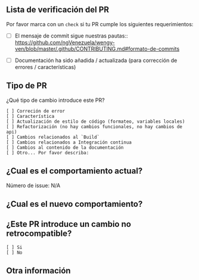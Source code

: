 ## Lista de verificación del PR
Por favor marca con un `check` si tu PR cumple los siguientes requerimientos:

- [ ] El mensaje de commit sigue nuestras pautas:: https://github.com/ngVenezuela/wengy-ven/blob/master/.github/CONTRIBUTING.md#formato-de-commits
<!--Tests for the changes have been added (for bug fixes / features)-->
- [ ] Documentación ha sido añadida / actualizada (para corrección de errores / características)


## Tipo de PR
¿Qué tipo de cambio introduce este PR?

<!-- Por favor chequea las que aplica a este PR usando "x". -->
```
[ ] Correción de error
[ ] Característica
[ ] Actualización de estilo de código (formateo, variables locales)
[ ] Refactorización (no hay cambios funcionales, no hay cambios de api)
[ ] Cambios relacionados al `Build`
[ ] Cambios relacionados a Integración continua
[ ] Cambios al contenido de la documentación
[ ] Otro... Por favor describa:
```

## ¿Cual es el comportamiento actual?
<!-- Por favor describe el comportamiento actual que estás modificando, o enlaza al issue relevante. -->

Número de issue: N/A


## ¿Cual es el nuevo comportamiento?


## ¿Este PR introduce un cambio no retrocompatible?
```
[ ] Si
[ ] No
```

<!-- Si este PR contiene un cambio no retrocompatible, por favor describe el impacto y el proceso de migración para las aplicaciones existentes aquí abajo. -->


## Otra información